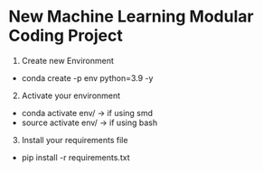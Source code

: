 # New Machine Learning Modular Coding Project

1. Create new Environment
  - conda create -p env python=3.9 -y

2. Activate your environment
  - conda activate env/  -> if using smd
  - source activate env/  -> if using bash

3. Install your requirements file
  - pip install -r requirements.txt
